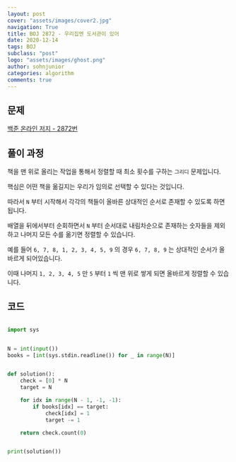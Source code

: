 ```yaml
---
layout: post
cover: "assets/images/cover2.jpg"
navigation: True
title: BOJ 2872 - 우리집엔 도서관이 있어
date: 2020-12-14
tags: BOJ
subclass: "post"
logo: "assets/images/ghost.png"
author: sohnjunior
categories: algorithm
comments: true
---
```


## 문제

[백준 온라인 저지 - 2872번](https://www.acmicpc.net/problem/2872)

## 풀이 과정

책을 맨 위로 올리는 작업을 통해서 정렬할 때 최소 횟수를 구하는 `그리디` 문제입니다.

핵심은 어떤 책을 옮길지는 우리가 임의로 선택할 수 있다는 것입니다.

따라서 `N` 부터 시작해서 각각의 책들이 올바른 상대적인 순서로 존재할 수 있도록 하면 됩니다.

배열을 뒤에서부터 순회하면서 `N` 부터 순서대로 내림차순으로 존재하는 숫자들을 제외하고 나머지 모든 수를 옮기면 정렬할 수 있습니다.

예를 들어 `6, 7, 8, 1, 2, 3, 4, 5, 9` 의 경우 `6, 7, 8, 9` 는 상대적인 순서가 올바르게 되어있습니다.

이때 나머지 `1, 2, 3, 4, 5` 만 `5` 부터 `1` 씩 맨 위로 쌓게 되면 올바르게 정렬할 수 있습니다.

## 코드

```python

import sys


N = int(input())
books = [int(sys.stdin.readline()) for _ in range(N)]


def solution():
    check = [0] * N
    target = N

    for idx in range(N - 1, -1, -1):
        if books[idx] == target:
            check[idx] = 1
            target -= 1

    return check.count(0)


print(solution())

```
